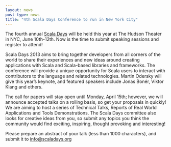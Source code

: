 ```yaml
---
layout: news
post-type: news
title: "4th Scala Days Conference to run in New York City"
---
```


The fourth annual [Scala Days](http://scaladays.org/) will be held this year at The Hudson Theater in NYC, June 10th-12th. Now is the time to submit speaking sessions and register to attend!

Scala Days 2013 aims to bring together developers from all corners of the world to share their experiences and new ideas around creating applications with Scala and Scala-based libraries and frameworks. The conference will provide a unique opportunity for Scala users to interact with contributors to the language and related technologies. Martin Odersky  will give this year’s keynote, and featured speakers include Jonas Bonér, Viktor Klang and others.

The call for papers will stay open until Monday, April 15th; however, we will announce accepted talks on a rolling basis, so get your proposals in quickly! We are aiming to host a series of Technical Talks, Reports of Real World Applications and Tools Demonstrations. The Scala Days committee also looks for creative ideas from you, so submit any topics you think the community would find exciting, inspiring, thought provoking and interesting! 

Please prepare an abstract of your talk (less than 1000 characters), and submit it to [info@scaladays.org](mailto:info@scaladays.org)
